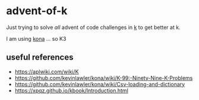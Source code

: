 # advent-of-k

Just trying to solve _all_ advent of code challenges in [k](https://k.miraheze.org/wiki/Running_K) to get better at k.

I am using [kona](https://github.com/kevinlawler/kona) ... so K3

## useful references

- https://aplwiki.com/wiki/K
- https://github.com/kevinlawler/kona/wiki/K-99:-Ninety-Nine-K-Problems
- https://github.com/kevinlawler/kona/wiki/Csv-loading-and-dictionary
- https://xpqz.github.io/kbook/Introduction.html
